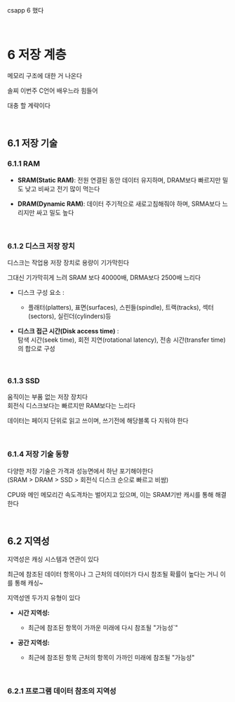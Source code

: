 csapp 6 했다

<br>

# 6 저장 계층

메모리 구조에 대한 거 나온다

솔찌 이번주 C언어 배우느라 힘들어

대충 할 계략이다

<br>

## 6.1 저장 기술

### 6.1.1 RAM

- **SRAM(Static RAM)**: 전원 연결된 동안 데이터 유지하며, DRAM보다 빠르지만 밀도 낮고 비싸고 전기 많이 먹는다

- **DRAM(Dynamic RAM)**: 데이터 주기적으로 새로고침해줘야 하며, SRMA보다 느리지만 싸고 밀도 높다

<br>

### 6.1.2 디스크 저장 장치

디스크는 작업용 저장 장치로 용량이 기가막힌다

그대신 기가막히게 느려 SRAM 보다 40000배, DRMA보다 2500배 느리다

- 디스크 구성 요소 :
    - 플래터(platters), 표면(surfaces), 스핀들(spindle), 트랙(tracks), 섹터(sectors), 실린더(cylinders)등


-  **디스크 접근 시간(Disk access time)** : <br>
탐색 시간(seek time), 회전 지연(rotational latency), 전송 시간(transfer time)의 합으로 구성

<br>


### 6.1.3 SSD

움직이는 부품 없는 저장 장치다
<br>
회전식 디스크보다는 빠르지만 RAM보다는 느리다

데이터는 페이지 단위로 읽고 쓰이며, 쓰기전에 해당블록 다 지워야 한다

<br>

### 6.1.4 저장 기술 동향

다양한 저장 기술은 가격과 성능면에서 하난 포기해야한다
<br>
(SRAM > DRAM > SSD > 회전식 디스크 순으로 빠르고 비쌈)

CPU와 메인 메모리간 속도격차는 벌어지고 있으며, 이는 SRAM기반 캐시를 통해 해결한다

<br>

## 6.2 지역성

지역성은 캐싱 시스템과 연관이 있다

최근에 참조된 데이터 항목이나 그 근처의 데이터가 다시 참조될 확률이 높다는 거니 이를 통해 캐싱~

지역성엔 두가지 유형이 있다

- **시간 지역성:**

    - 최근에 참조된 항목이 가까운 미래에 다시 참조될 "가능성`"

- **공간 지역성:**

    - 최근에 참조된 항목 근처의 항목이 가까인 미래에 참조될 "가능성"

<br>

### 6.2.1 프로그램 데이터 참조의 지역성

